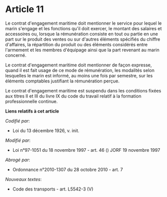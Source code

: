 # Article 11

Le contrat d'engagement maritime doit mentionner le service pour lequel le marin s'engage et les fonctions qu'il doit
exercer, le montant des salaires et accessoires ou, lorsque la rémunération consiste en tout ou partie en une part sur le
produit des ventes ou sur d'autres éléments spécifiés du chiffre d'affaires, la répartition du produit ou des éléments
considérés entre l'armement et les membres d'équipage ainsi que la part revenant au marin concerné.

Le contrat d'engagement maritime doit mentionner de façon expresse, quand il est fait usage de ce mode de rémunération, les
modalités selon lesquelles le marin est informé, au moins une fois par semestre, sur les éléments comptables justifiant la
rémunération perçue.

Le contrat d'engagement maritime est suspendu dans les conditions fixées aux titres II et III du livre IX du code du travail
relatif à la formation professionnelle continue.

**Liens relatifs à cet article**

_Codifié par_:

  - Loi du 13 décembre 1926, v. init.

_Modifié par_:

  - Loi n°97-1051 du 18 novembre 1997 - art. 46 () JORF 19 novembre 1997

_Abrogé par_:

  - Ordonnance n°2010-1307 du 28 octobre 2010 - art. 7

_Nouveaux textes_:

  - Code des transports - art. L5542-3 (V)
